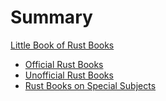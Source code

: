 # Summary

[Little Book of Rust Books](./title-page.md)

- [Official Rust Books](./official.md)
- [Unofficial Rust Books](./unofficial.md)
- [Rust Books on Special Subjects](./special.md)
